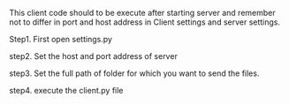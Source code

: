 This client code should to be execute after starting server and remember not to differ in port and host address in Client settings and server settings.


Step1. First open settings.py

step2. Set the host and port address of server

step3. Set the full path of folder for which you want to send the files.

step4. execute the client.py file
